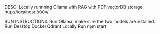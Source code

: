 DESC: Locally runnning Ollama with RAG with PDF vectorDB storage.
http://localhost:3000/

RUN INSTRUCTIONS.
Run Ollama, make sure the two models are installed.
Run Desktop Docker Qdrant Locally
Run npm start
